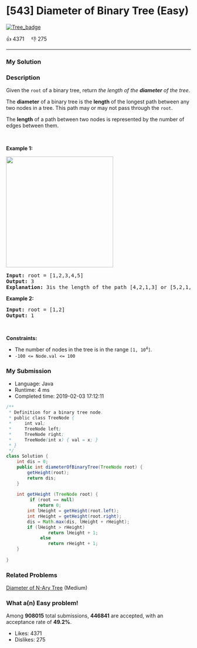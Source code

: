 # [543] Diameter of Binary Tree (Easy)

[![Tree_badge](https://img.shields.io/badge/topic-Tree-green.svg)](https://leetcode.com/problems/diameter-of-binary-tree/) 

:+1: 4371 &nbsp; &nbsp; :thumbsdown: 275

---

### My Solution


### Description
<p>Given the <code>root</code> of a binary tree, return <em>the length of the <strong>diameter</strong> of the tree</em>.</p>

<p>The <strong>diameter</strong> of a binary tree is the <strong>length</strong> of the longest path between any two nodes in a tree. This path may or may not pass through the <code>root</code>.</p>

<p>The <strong>length</strong> of a path between two nodes is represented by the number of edges between them.</p>

<p>&nbsp;</p>
<p><strong>Example 1:</strong></p>
<img alt="" src="https://assets.leetcode.com/uploads/2021/03/06/diamtree.jpg" style="width: 292px; height: 302px;" />
<pre>
<strong>Input:</strong> root = [1,2,3,4,5]
<strong>Output:</strong> 3
<strong>Explanation:</strong> 3is the length of the path [4,2,1,3] or [5,2,1,3].
</pre>

<p><strong>Example 2:</strong></p>

<pre>
<strong>Input:</strong> root = [1,2]
<strong>Output:</strong> 1
</pre>

<p>&nbsp;</p>
<p><strong>Constraints:</strong></p>

<ul>
	<li>The number of nodes in the tree is in the range <code>[1, 10<sup>4</sup>]</code>.</li>
	<li><code>-100 &lt;= Node.val &lt;= 100</code></li>
</ul>



### My Submission

- Language: Java
- Runtime: 4 ms
- Completed time: 2019-02-03 17:12:11

```Java
/**
 * Definition for a binary tree node.
 * public class TreeNode {
 *     int val;
 *     TreeNode left;
 *     TreeNode right;
 *     TreeNode(int x) { val = x; }
 * }
 */
class Solution {
    int dis = 0;
    public int diameterOfBinaryTree(TreeNode root) {
        getHeight(root);
        return dis;
    }
    
    int getHeight (TreeNode root) {
         if (root == null) 
            return 0;
        int lHeight = getHeight(root.left);
        int rHeight = getHeight(root.right);
        dis = Math.max(dis, lHeight + rHeight);
        if (lHeight > rHeight)
                return lHeight + 1;
             else
                return rHeight + 1;
    }
    
}
```


### Related Problems
[Diameter of N-Ary Tree](https://leetcode.com/problems/diameter-of-n-ary-tree/) (Medium) <br>



### What a(n) Easy problem!
Among **908015** total submissions, **446841** are accepted, with an acceptance rate of **49.2%**. <br>

- Likes: 4371
- Dislikes: 275

